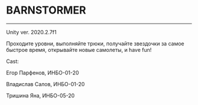 # BARNSTORMER
_____

Unity ver. 2020.2.7f1

Проходите уровни, выполняйте трюки, получайте звездочки за самое быстрое время, открывайте новые самолеты, и have fun!


 Cast:
 
 Егор Парфенов, ИНБО-01-20
 
 Владислав Салов, ИНБО-01-20
 
 Тришина Яна, ИНБО-05-20
 
 
